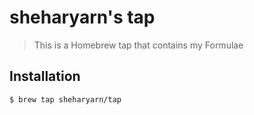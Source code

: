 sheharyarn's tap
================

> This is a Homebrew tap that contains my Formulae

## Installation

```bash
$ brew tap sheharyarn/tap
```

